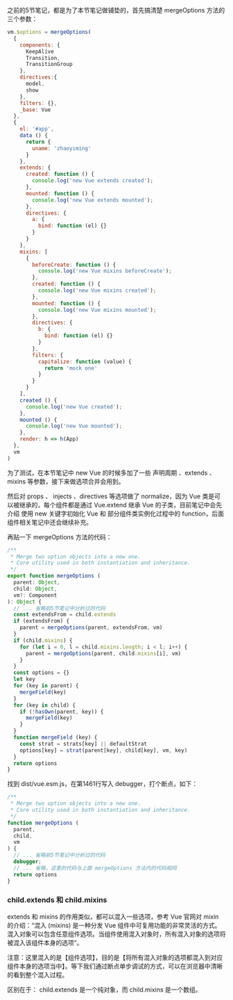 之前的5节笔记，都是为了本节笔记做铺垫的，首先搞清楚 mergeOptions 方法的三个参数：

``` javascript
vm.$options = mergeOptions(
  {
    components: {
      KeepAlive
      Transition,
      TransitionGroup
    },
    directives:{
      model,
      show
    },
    filters: {},
    _base: Vue
  },
  {
    el: '#app',
    data () {
      return {
        uname: 'zhaoyiming'
      }
    },
    extends: {
      created: function () {
        console.log('new Vue extends created');
      },
      mounted: function () {
        console.log('new Vue extends mounted');
      },
      directives: {
        a: {
          bind: function (el) {}
        }
      }
    },
    mixins: [
      {
        beforeCreate: function () {
          console.log('new Vue mixins beforeCreate');
        },
        created: function () {
          console.log('new Vue mixins created');
        },
        mounted: function () {
          console.log('new Vue mixins mounted');
        },
        directives: {
          b: {
            bind: function (el) {}
          }
        },
        filters: {
          capitalize: function (value) {
            return 'mock one'
          }
        }
      }
    ],
    created () {
      console.log('new Vue created');
    },
    mounted () {
      console.log('new Vue mounted');
    },
    render: h => h(App)
  },
  vm
)
```

为了测试，在本节笔记中 new Vue 的时候多加了一些 声明周期 、extends 、 mixins 等参数，接下来做选项合并会用到。

然后对 props 、 injects 、directives 等选项做了 normalize，因为 Vue 类是可以被继承的，每个组件都是通过 Vue.extend 继承 Vue 的子类，目前笔记中会先介绍 使用 new 关键字初始化 Vue 和 部分组件类实例化过程中的 function，后面组件相关笔记中还会继续补充。

再贴一下 mergeOptions 方法的代码：

``` javascript
/**
 * Merge two option objects into a new one.
 * Core utility used in both instantiation and inheritance.
 */
export function mergeOptions (
  parent: Object,
  child: Object,
  vm?: Component
): Object {
  // ... 省略前5节笔记中分析过的代码
  const extendsFrom = child.extends
  if (extendsFrom) {
    parent = mergeOptions(parent, extendsFrom, vm)
  }
  if (child.mixins) {
    for (let i = 0, l = child.mixins.length; i < l; i++) {
      parent = mergeOptions(parent, child.mixins[i], vm)
    }
  }
  const options = {}
  let key
  for (key in parent) {
    mergeField(key)
  }
  for (key in child) {
    if (!hasOwn(parent, key)) {
      mergeField(key)
    }
  }
  function mergeField (key) {
    const strat = strats[key] || defaultStrat
    options[key] = strat(parent[key], child[key], vm, key)
  }
  return options
}
```

找到 dist/vue.esm.js，在第1461行写入 debugger，打个断点，如下：

``` javascript
/**
 * Merge two option objects into a new one.
 * Core utility used in both instantiation and inheritance.
 */
function mergeOptions (
  parent,
  child,
  vm
) {
  // ... 省略前5节笔记中分析过的代码
  debugger;
  // ... 省略，这里的代码与上面 mergeOptions 方法内的代码相同
  return options
}
```

### child.extends 和 child.mixins

extends 和 mixins 的作用类似，都可以混入一些选项，参考 Vue 官网对 mixin 的介绍：“混入 (mixins) 是一种分发 Vue 组件中可复用功能的非常灵活的方式。混入对象可以包含任意组件选项。当组件使用混入对象时，所有混入对象的选项将被混入该组件本身的选项”。

注意：这里混入的是【组件选项】，目的是【将所有混入对象的选项都混入到对应组件本身的选项当中】。等下我们通过断点单步调试的方式，可以在浏览器中清晰的看到整个混入过程。

区别在于： child.extends 是一个纯对象，而 child.mixins 是一个数组。

